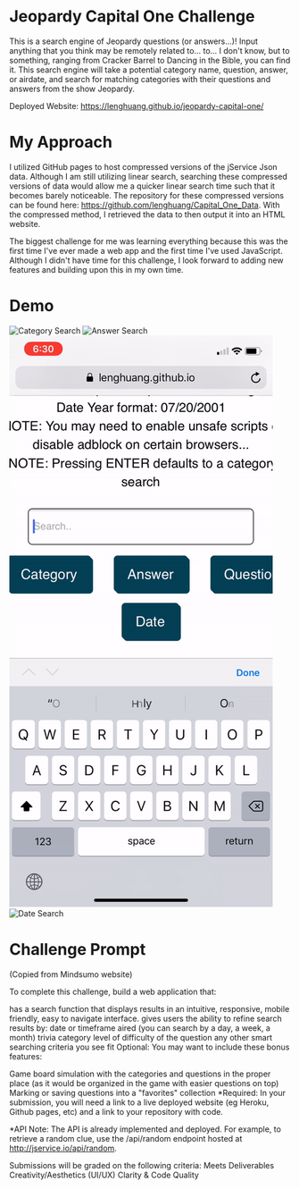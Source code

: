 # Jeopardy Capital One Challenge

This is a search engine of Jeopardy questions (or answers...)! Input anything that you think may be remotely related to... to... I don't know, but to something, ranging from Cracker Barrel to Dancing in the Bible, you can find it. This search engine will take a potential category name, question, answer, or airdate, and search for matching categories with their questions and answers from the show Jeopardy.

Deployed Website: https://lenghuang.github.io/jeopardy-capital-one/

# My Approach

I utilized GitHub pages to host compressed versions of the jService Json data. Although I am still utilizing linear search, searching these compressed versions of data would allow me a quicker linear search time such that it becomes barely noticeable. The repository for these compressed versions can be found here: https://github.com/lenghuang/Capital_One_Data. With the compressed method, I retrieved the data to then output it into an HTML website. 

The biggest challenge for me was learning everything because this was the first time I've ever made a web app and the first time I've used JavaScript. Although I didn't have time for this challenge, I look forward to adding new features and building upon this in my own time.

# Demo
![Category Search](demo/category_demo.gif)
![Answer Search](demo/answer_demo.gif)
![Question Search](demo/question_demo.gif)
![Date Search](demo/date_demo.gif)

# Challenge Prompt

(Copied from Mindsumo website)

To complete this challenge, build a web application that:

has a search function that displays results in an intuitive, responsive, mobile friendly, easy to navigate interface.
gives users the ability to refine search results by: 
date or timeframe aired (you can search by a day,  a week, a month)
trivia category
level of difficulty of the question
any other smart searching criteria you see fit
Optional: You may want to include these bonus features:

Game board simulation with the categories and questions in the proper place (as it would be organized in the game with easier questions on top)
Marking or saving questions into a "favorites" collection
*Required: In your submission, you will need a link to a live deployed website (eg Heroku, Github pages, etc) and a link to your repository with code.

*API Note: The API is already implemented and deployed.  For example, to retrieve a random clue, use the /api/random endpoint hosted at http://jservice.io/api/random.

Submissions will be graded on the following criteria:
Meets Deliverables
Creativity/Aesthetics (UI/UX)
Clarity & Code Quality
